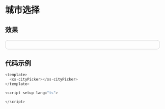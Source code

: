 # 城市选择
## 效果
<div style="padding:1em; border:1px solid #ccc;border-radius:10px;margin-top:20px;">
   <xs-cityPicker></xs-cityPicker>
</div>

## 代码示例

```js
<template>
  <xs-cityPicker></xs-cityPicker>
</template>

<script setup lang="ts">

</script>
```